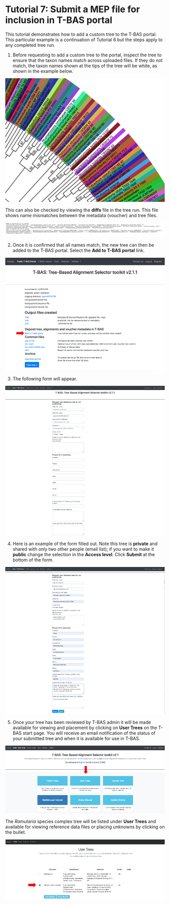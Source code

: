 # Tutorial 7: Submit a MEP file for inclusion in T-BAS portal

This tutorial demonstrates how to add a custom tree to the T-BAS portal. This particular example is a continuation of Tutorial 6 but the steps apply to any completed tree run.

1. Before requesting to add a custom tree to the portal, inspect the tree to ensure that the taxon names match across uploaded files. If they do not match, the taxon names shown at the tips of the tree will be white, as shown in the example below.

![](images/tbas-tutorial7/Tutorial7.1.1.png)

This can also be checked by viewing the **diffs** file in the tree run. This file shows name mismatches between the metadata (voucher) and tree files.

![](images/tbas-tutorial7/Tutorial7.1.2.png)

2. Once it is confirmed that all names match, the new tree can then be added to the T-BAS portal. Select the **Add to T-BAS portal** link.

![](images/tbas-tutorial7/Tutorial4.14.png)

3. The following form will appear.

![](images/tbas-tutorial7/Tutorial4.15.png)

4. Here is an example of the form filled out. Note this tree is **private** and shared with only two other people (email list); if you want to make it **public** change the selection in the **Access level**. Click **Submit** at the bottom of the form.

![](images/tbas-tutorial7/Tutorial4.16.png)

5. Once your tree has been reviewed by T-BAS admin it will be made available for viewing and placement by clicking on **User Trees** on the T-BAS start page. You will receive an email notification of the status of your submitted tree and when it is available for use in T-BAS.  

![](images/tbas-tutorial7/Tutorial4.17.1.png)

The *Ramularia* species complex tree will be listed under **User Trees** and available for viewing reference data files or placing unknowns by clicking on the bullet. 

![](images/tbas-tutorial7/Tutorial4.17.2.png)

